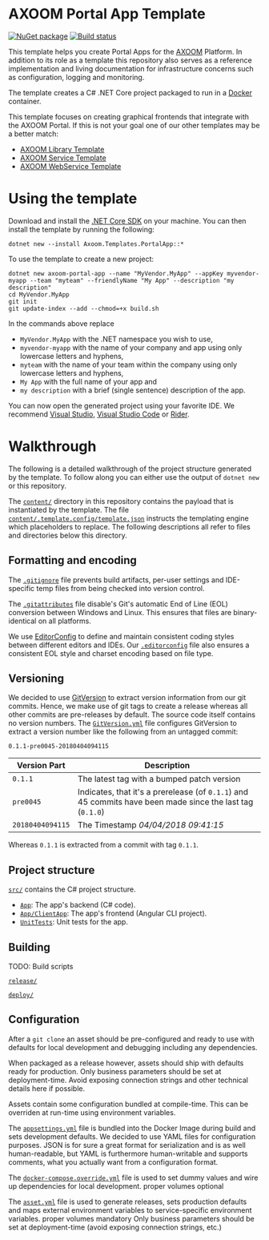 # AXOOM Portal App Template

[![NuGet package](https://img.shields.io/nuget/v/Axoom.Templates.PortalApp.svg)](https://www.nuget.org/packages/Axoom.Templates.PortalApp/)
[![Build status](https://img.shields.io/appveyor/ci/AXOOM/templates-portalapp.svg)](https://ci.appveyor.com/project/AXOOM/templates-portalapp)

This template helps you create Portal Apps for the [AXOOM](http://www.axoom.com/) Platform. In addition to its role as a template this repository also serves as a reference implementation and living documentation for infrastructure concerns such as configuration, logging and monitoring.

The template creates a C# .NET Core project packaged to run in a [Docker](https://www.docker.com/) container.

This template focuses on creating graphical frontends that integrate with the AXOOM Portal. If this is not your goal one of our other templates may be a better match:
- [AXOOM Library Template](https://github.com/AXOOM/Templates.Library)
- [AXOOM Service Template](https://github.com/AXOOM/Templates.Service)
- [AXOOM WebService Template](https://github.com/AXOOM/Templates.WebService)


# Using the template

Download and install the [.NET Core SDK](https://www.microsoft.com/net/download) on your machine. You can then install the template by running the following:

    dotnet new --install Axoom.Templates.PortalApp::*

To use the template to create a new project:

    dotnet new axoom-portal-app --name "MyVendor.MyApp" --appKey myvendor-myapp --team "myteam" --friendlyName "My App" --description "my description"
    cd MyVendor.MyApp
    git init
    git update-index --add --chmod=+x build.sh

In the commands above replace
- `MyVendor.MyApp` with the .NET namespace you wish to use,
- `myvendor-myapp` with the name of your company and app using only lowercase letters and hyphens,
- `myteam` with the name of your team within the company using only lowercase letters and hyphens,
- `My App` with the full name of your app and
- `my description` with a brief (single sentence) description of the app.

You can now open the generated project using your favorite IDE. We recommend [Visual Studio](https://www.visualstudio.com/downloads/), [Visual Studio Code](https://code.visualstudio.com/Download) or [Rider](https://www.jetbrains.com/rider/).


# Walkthrough

The following is a detailed walkthrough of the project structure generated by the template. To follow along you can either use the output of `dotnet new` or this repository.

The [`content/`](content/) directory in this repository contains the payload that is instantiated by the template. The file [`content/.template.config/template.json`](content/.template.config/template.json) instructs the templating engine which placeholders to replace. The following descriptions all refer to files and directories below this directory.

## Formatting and encoding

The [`.gitignore`](content/.gitignore) file prevents build artifacts, per-user settings and IDE-specific temp files from being checked into version control.

The [`.gitattributes`](content/.gitattributes) file disable's Git's automatic End of Line (EOL) conversion between Windows and Linux. This ensures that files are binary-identical on all platforms.

We use [EditorConfig](http://editorconfig.org/) to define and maintain consistent coding styles between different editors and IDEs. Our [`.editorconfig`](content/.editorconfig) file also ensures a consistent EOL style and charset encoding based on file type.

## Versioning

We decided to use [GitVersion](http://gitversion.readthedocs.io/) to extract version information from our git commits. 
Hence, we make use of git tags to create a release whereas all other commits are pre-releases by default. The source code itself contains no version numbers.
The [`GitVersion.yml`](content/GitVersion.yml) file configures GitVersion to extract a version number like the following from an untagged commit:
```
0.1.1-pre0045-20180404094115
```
| Version Part     | Description                                                                                               |
| ---------------- | --------------------------------------------------------------------------------------------------------- |
| `0.1.1`          | The latest tag with a bumped patch version                                                                |
| `pre0045`        | Indicates, that it's a prerelease (of `0.1.1`) and 45 commits have been made since the last tag (`0.1.0`) |
| `20180404094115` | The Timestamp _04/04/2018 09:41:15_                                                                       |

Whereas `0.1.1` is extracted from a commit with tag `0.1.1`.

## Project structure

[`src/`](content/src/) contains the C# project structure.

- [`App`](content/src/App/): The app's backend (C# code).
- [`App/ClientApp`](content/src/App/ClientApp): The app's frontend (Angular CLI project).
- [`UnitTests`](content/src/UnitTests/): Unit tests for the app.

## Building

TODO: Build scripts

[`release/`](content/release/)

[`deploy/`](content/deploy/)

## Configuration

After a `git clone` an asset should be pre-configured and ready to use with defaults for local development and debugging including any dependencies.

When packaged as a release however, assets should ship with defaults ready for production. Only business parameters should be set at deployment-time. Avoid exposing connection strings and other technical details here if possible.

Assets contain some configuration bundled at compile-time. This can be overriden at run-time using environment variables.

The [`appsettings.yml`](content/src/Service/appsettings.yml) file is bundled into the Docker Image during build and sets development defaults.
We decided to use YAML files for configuration purposes.
JSON is for sure a great format for serialization and is as well human-readable, but YAML is furthermore human-writable and supports comments, what you actually want from a configuration format.

The [`docker-compose.override.yml`](content/src/docker-compose.override.yml) file is used to set dummy values and wire up dependencies for local development.
proper volumes optional

The [`asset.yml`](content/release/asset.yml) file is used to generate releases, sets production defaults and maps external environment variables to service-specific environment variables.
proper volumes mandatory
Only business parameters should be set at deployment-time (avoid exposing connection strings, etc.)
